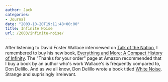 ```yaml
---
author: Jack
categories:
- Journal
date: "2003-10-20T19:11:48+00:00"
title: Infinite Noise
url: /2003/infinite-noise/
---
```


After listening to David Foster Wallace interviewed on [Talk of the Nation][1], I remembered to buy his new book, [Everything and More: A Compact History of Infinity][2]. The "Thanks for your order" page at Amazon recommended that I buy a book by an author who's work Wallace's is frequently compared to, Don Delillo. And as we all know, Don Delillo wrote a book titled [White Noise][3]. Strange and suprisingly irrelevant.

 [1]: http://www.npr.org/rundowns/rundown.php?prgId=5&prgDate=13-Oct-2003 "Talk of the Nation for Monday, October 13, 2003"
 [2]: http://www.amazon.com/exec/obidos/tg/detail/-/0393003388/
 [3]: http://www.amazon.com/exec/obidos/ASIN/0140077022/